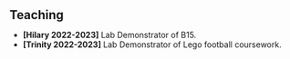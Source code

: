 <h1 id="teaching"></h1>

<h2 style="margin: 30px 0px 10px;">Teaching</h2>

<ul>
  <li><strong>[Hilary 2022-2023]</strong> Lab Demonstrator of B15.</li>
  <li><strong>[Trinity 2022-2023]</strong> Lab Demonstrator of Lego football coursework.</li>	
</ul>
